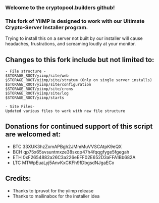 ### Welcome to the cryptopool.builders github! 
### This fork of YiiMP is designed to work with our Ultimate Crypto-Server Installer program. 
Trying to install this on a server not built by our installer will cause headaches, frustrations, and screaming loudly at your monitor. 

## Changes to this fork include but not limited to:

```
- File structure - 
$STORAGE_ROOT/yiimp/site/web
$STORAGE_ROOT/yiimp/site/stratum (Only on single server installs)
$STORAGE_ROOT/yiimp/site/configuration
$STORAGE_ROOT/yiimp/site/crons
$STORAGE_ROOT/yiimp/site/log
$STORAGE_ROOT/yiimp/starts

- Site Files-
Updated various files to work with new file structure
```


## Donations for continued support of this script are welcomed at:
* BTC 33XUK3hzZxmAPBgh2JMmMuVVSCAtpK9eQX
* BCH qp75x65svsuntmxze38sxqp47h4fqqgfyge5fgegah
* ETH 0xF2654882a26C3a226eEFF02E652D3aFFA1Bb682A
* LTC MTWpEuaLyj5AnvKxCKFh9fDbgsdNJgaECx

## Credits:

* Thanks to tpruvot for the yiimp release
* Thanks to mailinabox for the installer idea
